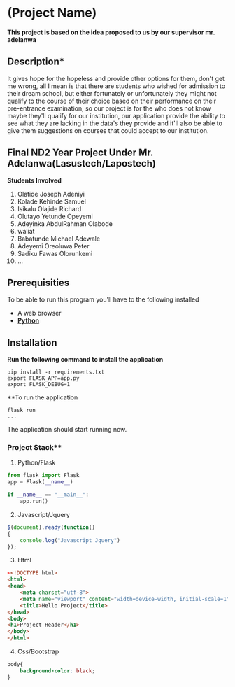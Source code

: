 # (Project Name)

**This project is based on the idea proposed to us by our supervisor mr. adelanwa**


## Description\*
It gives hope for the hopeless and provide other options for them, don't get me wrong, all I mean is that there are students who wished for admission to their dream school, but either fortunately or unfortunately they might not qualify to the course of their choice based on their performance on their pre-entrance examination, so our project is for the who does not know maybe they'll qualify for our institution, our application provide the ability to see what they are lacking in the data's they provide and it'll also be able to give them suggestions on courses that could accept to our institution.

## Final ND2 Year Project Under Mr. Adelanwa(Lasustech/Lapostech)
**Students Involved**
1. Olatide Joseph Adeniyi
2. Kolade Kehinde Samuel
3. Isikalu Olajide Richard
4. Olutayo Yetunde Opeyemi
5. Adeyinka AbdulRahman Olabode
6. waliat
7. Babatunde Michael Adewale
8. Adeyemi Oreoluwa Peter
9. Sadiku Fawas Olorunkemi
10. ...
## Prerequisities
To be able to run this program you'll have to the following installed
- A web browser
- **[Python](https://www.python.org/ "Python website")**


## Installation
**Run the following command to install the application**
```text
pip install -r requirements.txt
export FLASK_APP=app.py
export FLASK_DEBUG=1
```
**To run the application
```qterminal
flask run
...
```
The application should start running now.

### Project Stack**
1. Python/Flask
```python
from flask import Flask
app = Flask(__name__)

if __name__ == "__main__":
	app.run()
```
2. Javascript/Jquery
```js
$(document).ready(function()
{
	console.log("Javascript Jquery")
});
```
3. Html
```html
<<!DOCTYPE html>
<html>
<head>
	<meta charset="utf-8">
	<meta name="viewport" content="width=device-width, initial-scale=1">
	<title>Hello Project</title>
</head>
<body>
<h1>Project Header</h1>
</body>
</html>
```
4. Css/Bootstrap
```css
body{
	background-color: black;
}
```